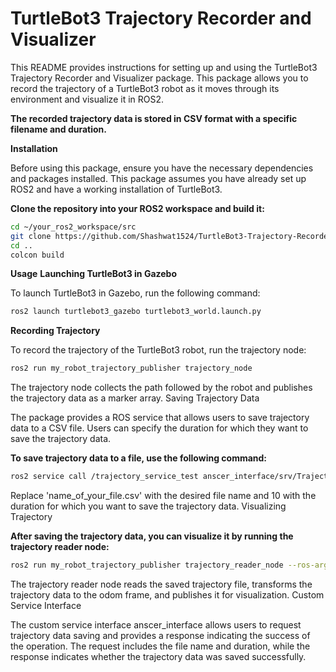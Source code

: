 # TurtleBot3 Trajectory Recorder and Visualizer

This README provides instructions for setting up and using the TurtleBot3 Trajectory Recorder and Visualizer package. This package allows you to record the trajectory of a TurtleBot3 robot as it moves through its environment and visualize it in ROS2. 

**The recorded trajectory data is stored in CSV format with a specific filename and duration.**


**Installation**

Before using this package, ensure you have the necessary dependencies and packages installed. This package assumes you have already set up ROS2 and have a working installation of TurtleBot3.

**Clone the repository into your ROS2 workspace and build it:**

```bash
cd ~/your_ros2_workspace/src
git clone https://github.com/Shashwat1524/TurtleBot3-Trajectory-Recorder-and-Visualizer.git
cd ..
colcon build
```

**Usage**
**Launching TurtleBot3 in Gazebo**

To launch TurtleBot3 in Gazebo, run the following command:

```bash
ros2 launch turtlebot3_gazebo turtlebot3_world.launch.py
```

**Recording Trajectory**

To record the trajectory of the TurtleBot3 robot, run the trajectory node:

```bash
ros2 run my_robot_trajectory_publisher trajectory_node
```

The trajectory node collects the path followed by the robot and publishes the trajectory data as a marker array.
Saving Trajectory Data

The package provides a ROS service that allows users to save trajectory data to a CSV file. Users can specify the duration for which they want to save the trajectory data.

**To save trajectory data to a file, use the following command:**

```bash
ros2 service call /trajectory_service_test anscer_interface/srv/TrajectoryPath "{file_name: 'name_of_your_file.csv', duration: 10}"
```

Replace 'name_of_your_file.csv' with the desired file name and 10 with the duration for which you want to save the trajectory data.
Visualizing Trajectory

**After saving the trajectory data, you can visualize it by running the trajectory reader node:**

```bash
ros2 run my_robot_trajectory_publisher trajectory_reader_node --ros-args -p file_name:=name_of_your_file.csv
```

The trajectory reader node reads the saved trajectory file, transforms the trajectory data to the odom frame, and publishes it for visualization.
Custom Service Interface

The custom service interface anscer_interface allows users to request trajectory data saving and provides a response indicating the success of the operation. The request includes the file name and duration, while the response indicates whether the trajectory data was saved successfully.
